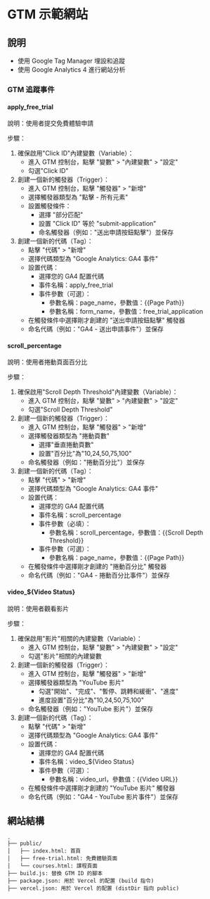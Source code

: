 # GTM 示範網站

## 說明

- 使用 Google Tag Manager 埋設和追蹤
- 使用 Google Analytics 4 進行網站分析

### GTM 追蹤事件

#### apply_free_trial

說明：使用者提交免費體驗申請

步驟：

1. 確保啟用"Click ID"內建變數（Variable）：
   - 進入 GTM 控制台，點擊 "變數" > "內建變數" > "設定"
   - 勾選"Click ID"
2. 創建一個新的觸發器（Trigger）：
   - 進入 GTM 控制台，點擊 "觸發器" > "新增"
   - 選擇觸發器類型為 "點擊 - 所有元素"
   - 設置觸發條件：
     - 選擇 "部分匹配"
     - 設置 "Click ID" 等於 "submit-application"
     - 命名觸發器（例如："送出申請按鈕點擊"）並保存
3. 創建一個新的代碼（Tag）：
   - 點擊 "代碼" > "新增"
   - 選擇代碼類型為 "Google Analytics: GA4 事件"
   - 設置代碼：
     - 選擇您的 GA4 配置代碼
     - 事件名稱：apply_free_trial
     - 事件參數（可選）：
       - 參數名稱：page_name，參數值：{{Page Path}}
       - 參數名稱：form_name，參數值：free_trial_application
   - 在觸發條件中選擇剛才創建的 "送出申請按鈕點擊" 觸發器
   - 命名代碼（例如："GA4 - 送出申請事件"）並保存

#### scroll_percentage

說明：使用者捲動頁面百分比


步驟：

1. 確保啟用"Scroll Depth Threshold"內建變數（Variable）：
   - 進入 GTM 控制台，點擊 "變數" > "內建變數" > "設定"
   - 勾選"Scroll Depth Threshold"
2. 創建一個新的觸發器（Trigger）：
   - 進入 GTM 控制台，點擊 "觸發器" > "新增"
   - 選擇觸發器類型為 "捲動頁數"
     - 選擇"垂直捲動頁數"
     - 設置"百分比"為"10,24,50,75,100"
   - 命名觸發器（例如："捲動百分比"）並保存
3. 創建一個新的代碼（Tag）：
   - 點擊 "代碼" > "新增"
   - 選擇代碼類型為 "Google Analytics: GA4 事件"
   - 設置代碼：
     - 選擇您的 GA4 配置代碼
     - 事件名稱：scroll_percentage
     - 事件參數（必填）：
       - 參數名稱：scroll_percentage，參數值：{{Scroll Depth Threshold}}
     - 事件參數（可選）：
       - 參數名稱：page_name，參數值：{{Page Path}}
   - 在觸發條件中選擇剛才創建的 "捲動百分比" 觸發器
   - 命名代碼（例如："GA4 - 捲動百分比事件"）並保存

#### video_${Video Status}

說明：使用者觀看影片

步驟：

1. 確保啟用"影片"相關的內建變數（Variable）：
   - 進入 GTM 控制台，點擊 "變數" > "內建變數" > "設定"
   - 勾選"影片"相關的內建變數
2. 創建一個新的觸發器（Trigger）：
   - 進入 GTM 控制台，點擊 "觸發器" > "新增"
   - 選擇觸發器類型為 "YouTube 影片"
     - 勾選"開始"、"完成"、"暫停、跳轉和緩衝"、"進度"
     - 進度設置"百分比"為"10,24,50,75,100"
   - 命名觸發器（例如："YouTube 影片"）並保存
3. 創建一個新的代碼（Tag）：
   - 點擊 "代碼" > "新增"
   - 選擇代碼類型為 "Google Analytics: GA4 事件"
   - 設置代碼：
     - 選擇您的 GA4 配置代碼
     - 事件名稱：video_${Video Status}
     - 事件參數（可選）：
       - 參數名稱：video_url，參數值：{{Video URL}}
   - 在觸發條件中選擇剛才創建的 "YouTube 影片" 觸發器
   - 命名代碼（例如："GA4 - YouTube 影片事件"）並保存


## 網站結構

```
.
├── public/
│   ├── index.html: 首頁
│   ├── free-trial.html: 免費體驗頁面
│   └── courses.html: 課程頁面
├── build.js: 替換 GTM ID 的腳本
├── package.json: 用於 Vercel 的配置 (build 指令)
├── vercel.json: 用於 Vercel 的配置 (distDir 指向 public)
```
